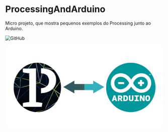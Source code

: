 # ProcessingAndArduino
Micro projeto, que mostra pequenos exemplos do Processing junto ao Arduino. 

![GitHub](https://img.shields.io/github/license/samuelllr/ProcessingAndArduino)

<div align="center"><img src="processing-arduino.png"/></div>
